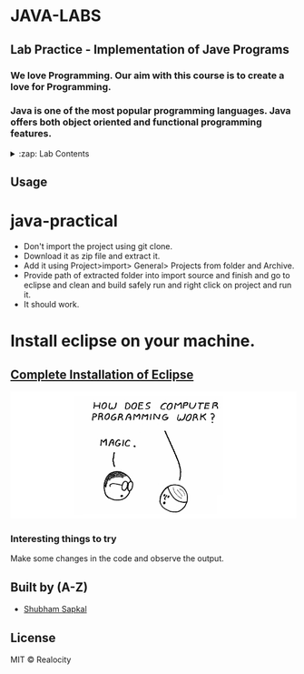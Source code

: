 # JAVA-LABS

## Lab Practice - Implementation of Jave Programs

### We love Programming. Our aim with this course is to create a love for Programming.

### Java is one of the most popular programming languages. Java offers both object oriented and functional programming features.


<details>
  <summary>:zap: Lab Contents</summary>
  <br/>

- 1. [Write a class MCAAdmission having methods getAdmission() and totalAdmissions(). Create multiple objects of MCAAdmissions class. On  invoking getAdmission() on the object the total no of students admitted to MCA should increase by one. Use totalAdmissions() to check how  many admissions are full.](https://github.com/Realocity/JAVA_Practical/tree/main/Pract_1)

- 2. [Create a package “InterfaceAbstractpkg”. In this package write an interface Area having methods compute() and print(). It also has a constant for Pi. This interface is used to compute area of given shape. Write Rectangle class and Circle class which implement this interface and override its methods. Write another class having objects of Rectangle class and Circle class and invoke their respective methods.package, Interface and abstract class.](https://github.com/Realocity/JAVA_Practical/tree/main/Pract_2)

- 3. [Write an interface Employee having methods viz, enroll(),terminate(),calculatePay(). Write classes ProductionDepartment, EngineeringDepartment to implement Employee interface and override its methods. enroll() method should take details from the employee and add him / her to the respective department and print a confirmatory message. terminate() should remove an employee from the department with a print statement. calculatePay() should print the total salary of the employee depending on his/her department and pay scale of that department. Create objects of these classes and invoke overridden methods on those objects.](https://github.com/Realocity/JAVA_Practical/tree/main/Pract_3)

- 4. [You are running a shared cab service. Write a class, BookARide. In this class write the method, bookSeat(int totalNoOfBooking).
In bookSeat() if totalNoOfBooking exceeds 4 throw RideOverBooked exception. Write your own user defined exception class, RideOverBooked.
](https://github.com/Realocity/JAVA_Practical/tree/main/Pract_4)

- 5. [Write an Item class having attributes, itemId, itemDescription,quantity and price. Store details of 10 items in relevant database table using JDBC.  
Also, find out the price of the item whose itemId is passed to the query.
Make use of prepared statements to achieve this.
](https://github.com/Realocity/JAVA_Practical/tree/main/Pract_5)

- 6. [Write a Java Program to create following threads : (10)
(a) Thread A - Print 1 to 10 Numbers
(b) Thread B - Print 10 to 1 Numbers](https://github.com/Realocity/JAVA_Practical/tree/main/Pract_6)

- 7. [Define an Account class with variables acc_no, acc_type, name and balance. Write
a program to accept data of 10 account holders. Save these objects using collection framework class of your choice. Print names of customers having balance greater than 10,000.
](https://github.com/Realocity/JAVA_Practical/tree/main/Pract_7)

- 8. [Write a AWT/SWING program to display mouse position (co-ordinates) on status line.](https://github.com/Realocity/JAVA_Practical/tree/main/Pract_8)

- 9. [Design a HTML form with two controls, viz, a text box and a button. The test box should take the name of the user. On clicking the button titled, “Greeting”, a welcome message saying, “ Hello ((name of the user)) ! Greeting of the day” should be displayed to the user. Write the necessary AWT/Swing program to handle this.](https://github.com/Realocity/JAVA_Practical/tree/main/Pract_9)

- 10. [Write a Java Program to create following threads: 
(a) Thread A - Print first 10 even numbers
(b) Thread B - Print first 10 odd numbers
](https://github.com/Realocity/JAVA_Practical/tree/main/Pract_10)

- 11. [Take a year from the user. Check if this is a leap year. If not throw a user defined exception, "NotLeapYearException". Write necessary classes for the same](https://github.com/Realocity/JAVA_Practical/tree/main/Pract_11)

- 12. [Write a Java program which will store details of 5 students (Name, RollNumber,Course,DOB,emailed)  in relevant table structure using JDBC](https://github.com/Realocity/JAVA_Practical/tree/main/Pract_12)

- 13. [Write a calculator application using AWT/Swing and demonstrate event handling. The form should be having two text boxes to take two numbers. Four buttons, one  each for +,-,* and /
And one label to display result. On click of an operation button, respective operation should be carried out and result should be displayed as label text.
](https://github.com/Realocity/JAVA_Practical/tree/main/Pract_13)

</details>

## Usage

# java-practical

- Don't import the project using git clone. 
- Download it as zip file and extract it. 
- Add it using Project>import> General> Projects from folder and Archive. 
- Provide path of extracted folder into import source and finish and go to eclipse and clean and build safely run and right click on project and run it. 
- It should work.

# Install eclipse on your machine.

## [Complete Installation of Eclipse](https://telegra.ph/Complete-Installation-of-Eclipse-02-11)

![Intro User Image](https://github.com/Realocity/JAVA_Practical/blob/main/assets/intro.png)

### Interesting things to try

Make some changes in the code and observe the output.

## Built by (A-Z)

- [Shubham Sapkal](https://github.com/Realocity)

## License

MIT © Realocity
